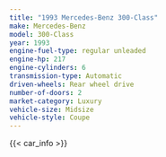 ```yaml
---
title: "1993 Mercedes-Benz 300-Class"
make: Mercedes-Benz
model: 300-Class
year: 1993
engine-fuel-type: regular unleaded
engine-hp: 217
engine-cylinders: 6
transmission-type: Automatic
driven-wheels: Rear wheel drive
number-of-doors: 2
market-category: Luxury
vehicle-size: Midsize
vehicle-style: Coupe
---
```


{{< car_info >}}
